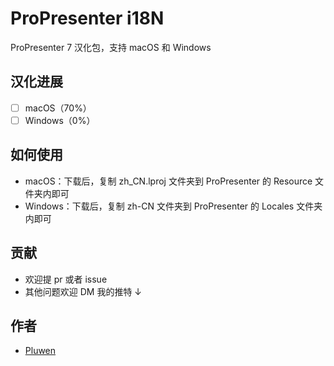 # ProPresenter i18N
ProPresenter 7 汉化包，支持 macOS 和 Windows

## 汉化进展
- [ ] macOS（70%）
- [ ] Windows（0%）

## 如何使用
* macOS：下载后，复制 zh_CN.lproj 文件夹到 ProPresenter 的 Resource 文件夹内即可
* Windows：下载后，复制 zh-CN 文件夹到 ProPresenter 的 Locales 文件夹内即可

## 贡献
* 欢迎提 pr 或者 issue
* 其他问题欢迎 DM 我的推特 ↓

## 作者
* [Pluwen](https://twitter.com/pluwen)
